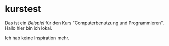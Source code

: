 # kurstest

Das ist ein *Beispiel* für den Kurs "Computerbenutzung und Programmieren". Hallo hier bin ich lokal.

Ich hab keine Inspiration mehr.
